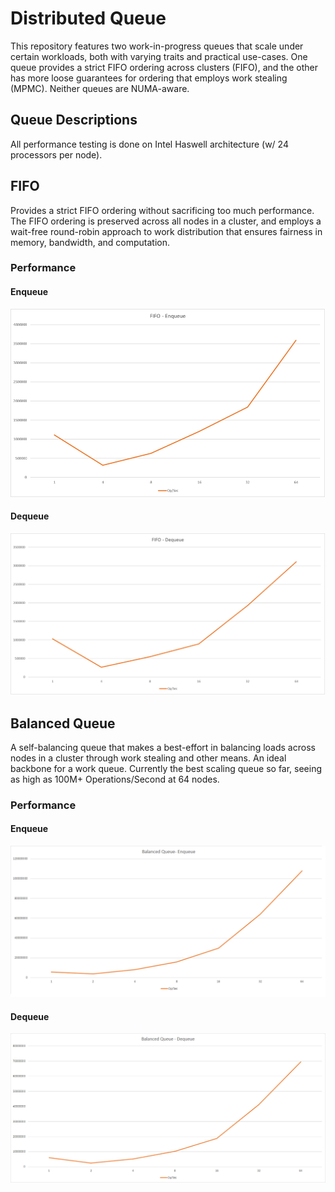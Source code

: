 # Distributed Queue

This repository features two work-in-progress queues that scale under certain
workloads, both with varying traits and practical use-cases. One queue provides
a strict FIFO ordering across clusters (FIFO), and the other has more loose
guarantees for ordering that employs work stealing (MPMC). Neither queues are
NUMA-aware.

## Queue Descriptions

All performance testing is done on Intel Haswell architecture (w/ 24 processors per node).

## FIFO

Provides a strict FIFO ordering without sacrificing too much performance. The FIFO ordering
is preserved across all nodes in a cluster, and employs a wait-free round-robin approach
to work distribution that ensures fairness in memory, bandwidth, and computation.

### Performance

#### Enqueue

![](Results/EnqueueFIFO.png)

#### Dequeue

![](Results/DequeueFIFO.png)

## Balanced Queue

A self-balancing queue that makes a best-effort in balancing loads across nodes in
a cluster through work stealing and other means. An ideal backbone for a work queue.
Currently the best scaling queue so far, seeing as high as 100M+ Operations/Second
at 64 nodes.

### Performance

#### Enqueue

![](Results/EnqueueBalanced.png)

#### Dequeue

![](Results/DequeueBalanced.png)
